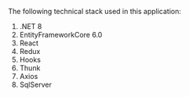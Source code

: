 The following technical stack used in this application:
1. .NET 8
2. EntityFrameworkCore 6.0
3. React
4. Redux 
5. Hooks
6. Thunk
7. Axios
8. SqlServer
